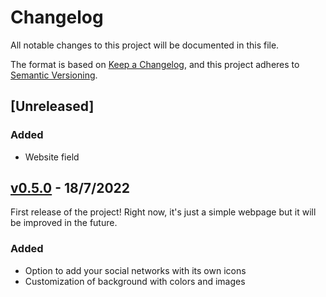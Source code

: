 # Changelog

All notable changes to this project will be documented in this file.

The format is based on [Keep a Changelog](https://keepachangelog.com/en/1.0.0/),
and this project adheres to [Semantic Versioning](https://semver.org/spec/v2.0.0.html).

## [Unreleased]

### Added

- Website field

## [v0.5.0] - 18/7/2022

First release of the project! Right now, it's just a simple webpage but it will be improved in the future.

### Added

- Option to add your social networks with its own icons
- Customization of background with colors and images

[v0.5.0]: https://github.com/tekofx/linkleaf/releases/tag/v0.5.0

